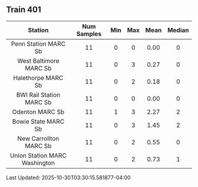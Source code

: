 ## Train 401

| Station | Num Samples | Min | Max | Mean | Median |
| :-----: | :---------: | :-: | :-: | :--: | :----: |
| Penn Station MARC Sb | 11 | 0 | 0 | 0.00 | 0 |
| West Baltimore MARC Sb | 11 | 0 | 3 | 0.27 | 0 |
| Halethorpe MARC Sb | 11 | 0 | 2 | 0.18 | 0 |
| BWI Rail Station MARC Sb | 11 | 0 | 0 | 0.00 | 0 |
| Odenton MARC Sb | 11 | 1 | 3 | 2.27 | 2 |
| Bowie State MARC Sb | 11 | 0 | 3 | 1.45 | 2 |
| New Carrollton MARC Sb | 11 | 0 | 2 | 0.55 | 0 |
| Union Station MARC Washington | 11 | 0 | 2 | 0.73 | 1 |


Last Updated: 2025-10-30T03:30:15.581877-04:00